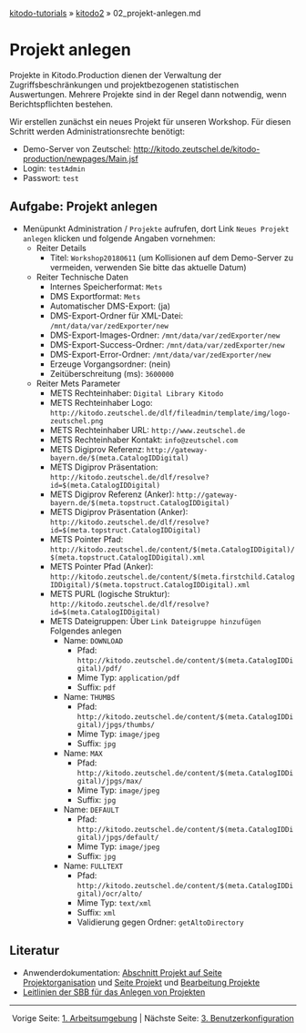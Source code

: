 [kitodo-tutorials](../README.md) » [kitodo2](README.md) » 02_projekt-anlegen.md

# Projekt anlegen

Projekte in Kitodo.Production dienen der Verwaltung der Zugriffsbeschränkungen und projektbezogenen statistischen Auswertungen. Mehrere Projekte sind in der Regel dann notwendig, wenn Berichtspflichten bestehen.

Wir erstellen zunächst ein neues Projekt für unseren Workshop. Für diesen Schritt werden Administrationsrechte benötigt:

- Demo-Server von Zeutschel: http://kitodo.zeutschel.de/kitodo-production/newpages/Main.jsf
- Login: `testAdmin`
- Passwort: `test`

## Aufgabe: Projekt anlegen

* Menüpunkt Administration / `Projekte` aufrufen, dort Link `Neues Projekt anlegen` klicken und folgende Angaben vornehmen:
  * Reiter Details
    * Titel: `Workshop20180611` (um Kollisionen auf dem Demo-Server zu vermeiden, verwenden Sie bitte das aktuelle Datum)
  * Reiter Technische Daten
    * Internes Speicherformat: `Mets`
    * DMS Exportformat: `Mets`
    * Automatischer DMS-Export: (ja)
    * DMS-Export-Ordner für XML-Datei: `/mnt/data/var/zedExporter/new`
    * DMS-Export-Images-Ordner:  `/mnt/data/var/zedExporter/new`
    * DMS-Export-Success-Ordner: `/mnt/data/var/zedExporter/new`
    * DMS-Export-Error-Ordner: `/mnt/data/var/zedExporter/new`
    * Erzeuge Vorgangsordner: (nein)
    * Zeitüberschreitung (ms): `3600000`
  * Reiter Mets Parameter
    * METS Rechteinhaber: `Digital Library Kitodo`
    * METS Rechteinhaber Logo: `http://kitodo.zeutschel.de/dlf/fileadmin/template/img/logo-zeutschel.png`
    * METS Rechteinhaber URL: `http://www.zeutschel.de`
    * METS Rechteinhaber Kontakt: `info@zeutschel.com`
    * METS Digiprov Referenz: `http://gateway-bayern.de/$(meta.CatalogIDDigital)`
    * METS Digiprov Präsentation: `http://kitodo.zeutschel.de/dlf/resolve?id=$(meta.CatalogIDDigital)`
    * METS Digiprov Referenz (Anker): `http://gateway-bayern.de/$(meta.topstruct.CatalogIDDigital)`
    * METS Digiprov Präsentation (Anker): `http://kitodo.zeutschel.de/dlf/resolve?id=$(meta.topstruct.CatalogIDDigital)`
    * METS Pointer Pfad: `http://kitodo.zeutschel.de/content/$(meta.CatalogIDDigital)/$(meta.topstruct.CatalogIDDigital).xml`
    * METS Pointer Pfad (Anker): `http://kitodo.zeutschel.de/content/$(meta.firstchild.CatalogIDDigital)/$(meta.topstruct.CatalogIDDigital).xml `
    * METS PURL (logische Struktur): `http://kitodo.zeutschel.de/dlf/resolve?id=$(meta.CatalogIDDigital)`
    * METS Dateigruppen: Über `Link Dateigruppe hinzufügen` Folgendes anlegen
      * Name: `DOWNLOAD`
        * Pfad: `http://kitodo.zeutschel.de/content/$(meta.CatalogIDDigital)/pdf/`
        * Mime Typ: `application/pdf`
        * Suffix: `pdf`
      * Name: `THUMBS`
        * Pfad: `http://kitodo.zeutschel.de/content/$(meta.CatalogIDDigital)/jpgs/thumbs/`
        * Mime Typ: `image/jpeg`
        * Suffix: `jpg`
      * Name: `MAX`
        * Pfad: `http://kitodo.zeutschel.de/content/$(meta.CatalogIDDigital)/jpgs/max/`
        * Mime Typ: `image/jpeg`
        * Suffix: `jpg`
      * Name: `DEFAULT`
        * Pfad: `http://kitodo.zeutschel.de/content/$(meta.CatalogIDDigital)/jpgs/default/`
        * Mime Typ: `image/jpeg`
        * Suffix: `jpg`
      * Name: `FULLTEXT`
        * Pfad: `http://kitodo.zeutschel.de/content/$(meta.CatalogIDDigital)/ocr/alto/`
        * Mime Typ: `text/xml`
        * Suffix: `xml`
        * Validierung gegen Ordner: `getAltoDirectory`

## Literatur

* Anwenderdokumentation: [Abschnitt Projekt auf Seite Projektorganisation](https://github.com/kitodo/kitodo-production/wiki/Projektorganisation#projekt) und [Seite Projekt](https://github.com/kitodo/kitodo-production/wiki/Projekt) und [Bearbeitung Projekte](https://github.com/kitodo/kitodo-production/wiki/Bearbeitung-Projekte)
* [Leitlinien der SBB für das Anlegen von Projekten](https://github.com/kitodo/kitodo-production/wiki/Staatsbibliothek-zu-Berlin---Preu%C3%9Fischer-Kulturbesitz#projekte)




------

<p align="center">Vorige Seite: <a href="01_arbeitsumgebung.md">1. Arbeitsumgebung</a> | Nächste Seite: <a href="03_benutzerkonfiguration.md">3. Benutzerkonfiguration</a></p>
